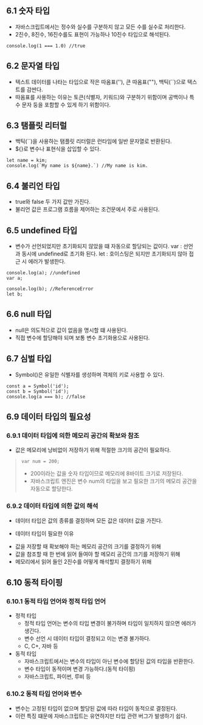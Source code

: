 ## 6.1 숫자 타입
- 자바스크립트에서는 정수와 실수를 구분하지 않고 모든 수를 실수로 처리한다.
- 2진수, 8진수, 16진수를도 표현이 가능하나 10진수 타입으로 해석된다. 

```
console.log(1 === 1.0) //true
```

## 6.2 문자열 타입
- 텍스트 데이터를 나타는 타입으로 작은 따옴표(''), 큰 따옴표(""), 백틱(``)으로 택스트를 감싼다.
- 따옴표를 사용하는 이유는 토큰(식별자, 키워드)와 구분하기 위함이며 공백이나 특수 문자 둥을 포함할 수 있게 하기 위함이다. 

## 6.3 탬플릿 리터럴
- 백틱(``)을 사용하는 탬플릿 리터럴은 런타임에 일반 문자열로 반환된다.
- ${}로 변수나 표현식을 삽입할 수 있다. 

```
let name = kim;
console.log(`My name is ${name}.`) //My name is kim.
```

## 6.4 불리언 타입
- true와 false 두 가지 값만 가진다.
- 불리언 값은 프로그램 흐름을 제어하는 조건문에서 주로 사용된다.

## 6.5 undefined 타입
- 변수가 선언되었지만 초기화되지 않았을 떄 자동으로 할당되는 값이다. 
var : 선언과 동시에 undefined로 초기화 된다. 
let : 호이스팅은 되지만 초기화되지 않아 접근 시 에러가 발생한다.

```
console.log(a); //undefined
var a;

console.log(b); //ReferenceError
let b;
```

## 6.6 null 타입
- null은 의도적으로 값이 없음을 명시할 떄 사용된다.
- 직접 변수에 할당해야 되며 보통 변수 초기화용으로 사용된다. 

## 6.7 심벌 타입
- Symbol()은 유일한 식별자를 생성하며 객체의 키로 사용할 수 있다.

```
const a = Symbol('id');
const b = Symbol('id');
console.log(a === b); //false
```

## 6.9 데이터 타입의 필요성
### 6.9.1 데이터 타입에 의한 메모리 공간의 확보와 참조
- 값은 메모리에 낭비없이 저장하기 위해 적절한 크기의 공간이 필요하다.
>```
>var num = 200;
>```
>- 200이라는 값을 숫자 타입이므로 메모리에 8바이트 크기로 저장된다.
>- 자바스크립트 엔진은 변수 num의 타입을 보고 필요한 크기의 메모리 공간을 자동으로 할당한다. 

### 6.9.2 데이터 타입에 의한 값의 해석
- 데이터 타입은 값의 종류를 결정하며 모든 값은 데이터 값을 가진다.
* 데이터 타입이 필요한 이유 
- 값을 저장할 때 확보해야 하는 메모리 공간의 크기를 결정하기 위해
- 값을 참조할 때 한 번에 읽어 들여야 할 메모리 공간의 크기를 저장하기 위해
- 메모리에서 읽어 들인 2진수를 어떻게 해석할지 결정하기 위해

## 6.10 동적 타이핑
### 6.10.1 동적 타입 언어와 정적 타입 언어
* 정적 타입
  - 정적 타입 언어는 변수의 타입 변경이 불가하며 타입이 일치하지 않으면 에러가 생긴다.
  - 변수 선언 시 데이터 타입이 결정되고 이는 변경 불가하다. 
  - C, C+, 자바 등
* 동적 타입
  - 자바스크립트에서는 변수의 타입이 아닌 변수에 할당된 값의 타입을 반환한다.
  - 변수 타입이 동적이며 변경 가능하다.(동적 타이핑)
  - 자바스크립트, 파이썬, 루비 등
### 6.10.2 동적 타입 언어와 변수
- 변수는 고정된 타입이 없으며 할당된 값에 따라 타입이 동적으로 결정된다.
- 이런 특징 떄문에 자바스크립트는 유연하지만 타입 관련 버그가 발생하기 쉽다. 
